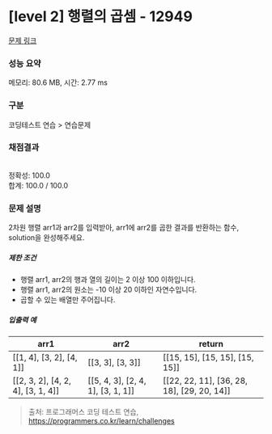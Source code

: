 # [level 2] 행렬의 곱셈 - 12949 

[문제 링크](https://school.programmers.co.kr/learn/courses/30/lessons/12949) 

### 성능 요약

메모리: 80.6 MB, 시간: 2.77 ms

### 구분

코딩테스트 연습 > 연습문제

### 채점결과

<br/>정확성: 100.0<br/>합계: 100.0 / 100.0

### 문제 설명

<p>2차원 행렬 arr1과 arr2를 입력받아, arr1에 arr2를 곱한 결과를 반환하는 함수, solution을 완성해주세요.</p>

<h5>제한 조건</h5>

<ul>
<li>행렬 arr1, arr2의 행과 열의 길이는 2 이상 100 이하입니다.</li>
<li>행렬 arr1, arr2의 원소는 -10 이상 20 이하인 자연수입니다.</li>
<li>곱할 수 있는 배열만 주어집니다.</li>
</ul>

<h5>입출력 예</h5>
<table class="table">
        <thead><tr>
<th>arr1</th>
<th>arr2</th>
<th>return</th>
</tr>
</thead>
        <tbody><tr>
<td>[[1, 4], [3, 2], [4, 1]]</td>
<td>[[3, 3], [3, 3]]</td>
<td>[[15, 15], [15, 15], [15, 15]]</td>
</tr>
<tr>
<td>[[2, 3, 2], [4, 2, 4], [3, 1, 4]]</td>
<td>[[5, 4, 3], [2, 4, 1], [3, 1, 1]]</td>
<td>[[22, 22, 11], [36, 28, 18], [29, 20, 14]]</td>
</tr>
</tbody>
      </table>

> 출처: 프로그래머스 코딩 테스트 연습, https://programmers.co.kr/learn/challenges